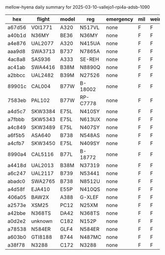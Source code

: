 mellow-hyena daily summary for 2025-03-10-vallejo1-rpi4a-adsb-1090

|hex|flight|model|reg|emergency|mil|weirdo|
|--|--|--|--|--|--|--|
|a67d56|VOI1771|A320|N517VL|none|F|F|
|a40b1d|N36MY|BE36|N36MY|none|F|F|
|a4e876|UAL2077|A320|N415UA|none|F|F|
|aaa9d8|SWA3713|B737|N7865A|none|F|F|
|4ac8a8|SAS936|A333|SE-REH|none|F|F|
|ac41ab|SWA4416|B38M|N8890Q|none|F|F|
|a2bbcc|UAL2482|B39M|N27526|none|F|F|
|89901c|CAL004|B77W|B-18002|none|F|F|
|7583eb|PAL102|B77W|RP-C7778|none|F|F|
|a4d5c7|SKW3384|E75L|N410SY|none|F|F|
|a7fbbb|SKW5343|E75L|N613UX|none|F|F|
|a4c849|SKW3489|E75L|N407SY|none|F|F|
|a6f5b5|ASA640|B738|N548AS|none|F|F|
|a4cfb7|SKW3450|E75L|N409SY|none|F|F|
|8990a4|CAL5116|B77L|B-18772|none|F|F|
|a4418d|UAL2013|B38M|N37319|none|F|F|
|a6c247|UAL2117|B739|N53441|none|F|F|
|abadc0|SWA2765|B738|N8512U|none|F|F|
|a4d58f|EJA410|E55P|N410QS|none|F|F|
|406a05|BAW2X|A388|G-XLEF|none|F|F|
|a2573e|XSM25|PC12|N25XM|none|F|F|
|a42bbe|N368TS|DA42|N368TS|none|F|F|
|a0d2e2|unknown|C182|N152P|none|F|F|
|a78538|N584ER|GLF4|N584ER|none|F|F|
|a603b0|GTI8188|B744|N487MC|none|F|F|
|a38f78|N3288|C172|N3288|none|F|F|
